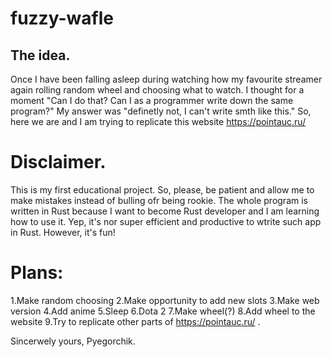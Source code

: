 # fuzzy-wafle

## The idea.

Once I have been falling asleep during watching how my favourite streamer again rolling random wheel and choosing what to watch. I thought for a moment "Can I do that? Can I as a programmer write down the same program?" My answer was "definetly not, I can't write smth like this." So, here we are and I am trying to replicate this website https://pointauc.ru/ 

# Disclaimer.
This is my first educational project. So, please, be patient and allow me to make mistakes instead of bulling ofr being rookie.
The whole program is written in Rust because I want to become Rust developer and I am learning how to use it. Yep, it's nor super efficient and productive to wtrite such app in Rust. However, it's fun!

# Plans:
1.Make random choosing
2.Make opportunity to add new slots
3.Make web version
4.Add anime
5.Sleep
6.Dota 2
7.Make wheel(?)
8.Add wheel to the website
9.Try to replicate other parts of https://pointauc.ru/ .

Sincerwely yours,
Pyegorchik.
